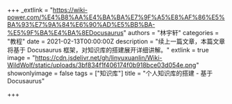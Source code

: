 +++
_extlink = "https://wiki-power.com/%E4%B8%AA%E4%BA%BA%E7%9F%A5%E8%AF%86%E5%BA%93%E7%9A%84%E6%90%AD%E5%BB%BA-%E5%9F%BA%E4%BA%8EDocusaurus"
authors = "林宇轩"
categories = "教程"
date = 2021-02-13T00:00:00Z
description = "续上一篇文章，本篇文章将基于 Docusaurus 框架，对知识库的搭建展开详细讲解。"
extlink = true
image = "https://cdn.jsdelivr.net/gh/linyuxuanlin/Wiki-WildWolf/static/uploads/3bf834f1f406174f0b918bce03d054e.png"
showonlyimage = false
tags = ["知识库"]
title = "个人知识库的搭建 - 基于 Docusaurus"

+++
